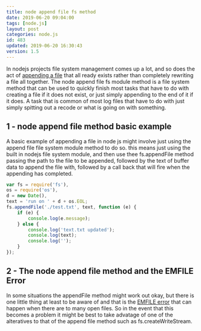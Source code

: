 ```yaml
---
title: node append file fs method
date: 2019-06-20 09:04:00
tags: [node.js]
layout: post
categories: node.js
id: 483
updated: 2019-06-20 16:30:43
version: 1.5
---
```


In nodejs projects file system management comes up a lot, and so does the act of [appending a file](https://nodejs.org/docs/latest-v8.x/api/fs.html#fs_fs_appendfile_file_data_options_callback) that all ready exists rather than completely rewriting a file all together. The node append file fs module method is a file system method that can be used to quickly finish most tasks that have to do with creating a file if it does not exist, or just simply appending to the end of it if it does. A task that is common of most log files that have to do with just simply spitting out a recode or what is going on with something.

<!-- more -->

## 1 - node append file method basic example

A basic example of appending a file in node js might involve just using the append file file system module method to do so. this means just using the built in nodejs file system module, and then use thee fs.appendFile method passing the path to the file to be appended, followed by the text of buffer data to append the file with, followed by a call back that will fire when the appending has completed.

```js
var fs = require('fs'),
os = require('os'),
d = new Date(),
text = 'run on ' + d + os.EOL;
fs.appendFile('./test.txt', text, function (e) {
    if (e) {
        console.log(e.message);
    } else {
        console.log('text.txt updated');
        console.log(text);
        console.log('');
    }
});
```

## 2 - The node append file method and the EMFILE Error

In some situations the appendFile method might work out okay, but there is one little thing at least to be aware of and that is the [EMFILE error](https://stackoverflow.com/questions/10355501/connect-emfile-error-in-node-js) that can happen when there are to many open files. So in the event that this becomes a problem it might be best to take advatage of one of the alteratives to that of the append file method such as fs.createWriteStream.
